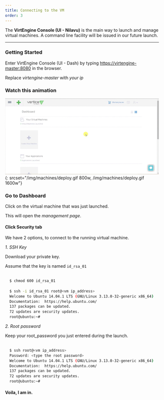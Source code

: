 ```yaml
---
title: Connecting to the VM
order: 3
---
```


The **VirtEngine Console (UI - Nilavu)** is the main way to launch and manage virtual machines. A command line facility will be issued in our future launch.

---

### Getting Started

Enter VirtEngine Console (UI - Dash) by typing [https://virtengine-master:8080](https://cloud.det.io:8080) in the browser.

Replace *virtengine-master* with *your ip*

### Watch this animation

![Deploying DockerMachine](/img/machines/deploy.gif){: srcset="/img/machines/deploy.gif 800w, /img/machines/deploy.gif 1600w"}

### Go to Dashboard

Click on the virtual machine that was just launched.

This will open the *management page*.

#### Click Security tab

We have 2 options, to connect to the running virtual machine.

*1. SSH Key*

Download your private key.

Assume that the key is named `id_rsa_01`

~~~bash

  $ chmod 600 id_rsa_01

  $ ssh -i id_rsa_01 root@<vm ip_address>
  Welcome to Ubuntu 14.04.1 LTS (GNU/Linux 3.13.0-32-generic x86_64)
  Documentation:  https://help.ubuntu.com/
  137 packages can be updated.
  72 updates are security updates.
  root@ubuntu:~#

~~~

*2. Root password*

Keep your root_password you just entered during the launch.

~~~bash

  $ ssh root@<vm ip_address>
  Password: <type the root password>
  Welcome to Ubuntu 14.04.1 LTS (GNU/Linux 3.13.0-32-generic x86_64)
  Documentation:  https://help.ubuntu.com/
  137 packages can be updated.
  72 updates are security updates.
  root@ubuntu:~#

~~~

#### Voila, I am in.
